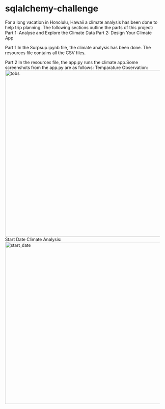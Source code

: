 # sqlalchemy-challenge
For a long vacation in Honolulu, Hawaii a climate analysis has been done to help trip planning. The following sections outline the parts of this project:
Part 1: Analyse and Explore the Climate Data
Part 2: Design Your Climate App

Part 1
In the Surpsup.ipynb file, the climate analysis has been done. The resources file contains all the CSV files.

Part 2
In the resources file, the app.py runs the climate app.Some screenshots from the app.py are as follows:
Temparature Observation:
<img width="541" alt="tobs" src="https://user-images.githubusercontent.com/113574464/218890387-93e6a6c8-a495-4b84-a332-5996c51b91e4.png">
Start Date Climate Analysis:
<img width="526" alt="start_date" src="https://user-images.githubusercontent.com/113574464/218890472-2b87cf9a-97a9-40d2-8e70-5d13f4e3e020.png">
